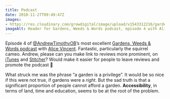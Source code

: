 ```yaml
---
title: Podcast
date: 2018-11-27T09:49:47Z
images: 
- https://res.cloudinary.com/growdigital/image/upload/v1543312216/gardens-weeds-words-s01e04_header.jpg
imageAlt: Header for Gardens, Weeds & Words podcast, episode 4 with Alice Vincent
---
```


Episode 4 of [@AndrewTimothyOB](https://mobile.twitter.com/AndrewTimothyOB)’s most excellent [Gardens, Weeds & Words podcast](https://www.gardensweedsandwords.com/gwwblog/gww-podcast-s01e04) with [Alice Vincent](https://www.instagram.com/noughticulture/). Fantastic, particularly the squirrel cameo. Andrew, please can you make link to reviews more prominent, on [iTunes](https://itunes.apple.com/gb/podcast/gardens-weeds-and-words/id1418870058) and [Stitcher](https://www.stitcher.com/podcast/gardens-weeds-and-words)? Would make it easier for people to leave reviews and promote the podcast 🙂

What struck me was the phrase “a garden is a privilege”. It would be so nice if this were not true, if gardens were a _right_. But the sad truth is that a significant proportion of people cannot afford a garden. **Accessibility**, in terms of land, time and education, seems to be at the root of the problem.  

